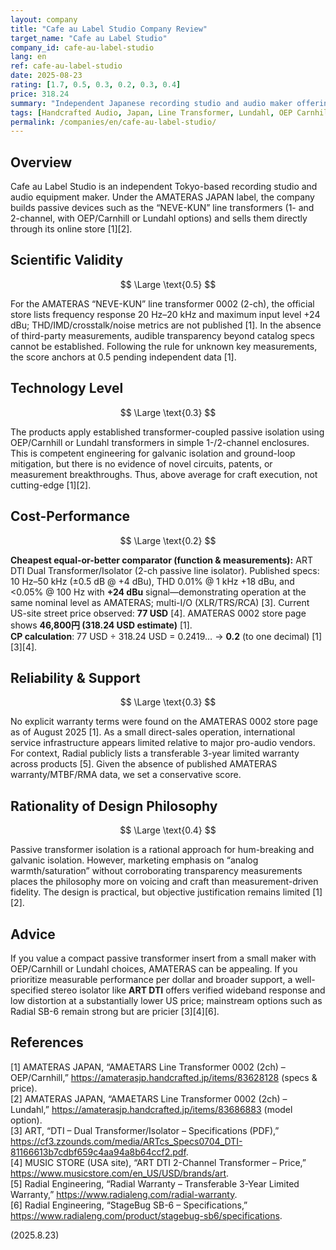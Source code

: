 ```yaml
---
layout: company
title: "Cafe au Label Studio Company Review"
target_name: "Cafe au Label Studio"
company_id: cafe-au-label-studio
lang: en
ref: cafe-au-label-studio
date: 2025-08-23
rating: [1.7, 0.5, 0.3, 0.2, 0.3, 0.4]
price: 318.24
summary: "Independent Japanese recording studio and audio maker offering passive line transformers (“NEVE-KUN”) and DI boxes built around OEP/Carnhill or Lundahl transformers via direct sales; limited published measurements"
tags: [Handcrafted Audio, Japan, Line Transformer, Lundahl, OEP Carnhill, Passive DI, Recording Studio]
permalink: /companies/en/cafe-au-label-studio/
---
```

## Overview

Cafe au Label Studio is an independent Tokyo-based recording studio and audio equipment maker. Under the AMATERAS JAPAN label, the company builds passive devices such as the “NEVE-KUN” line transformers (1- and 2-channel, with OEP/Carnhill or Lundahl options) and sells them directly through its online store [1][2].

## Scientific Validity

$$ \Large \text{0.5} $$

For the AMATERAS “NEVE-KUN” line transformer 0002 (2-ch), the official store lists frequency response 20 Hz–20 kHz and maximum input level +24 dBu; THD/IMD/crosstalk/noise metrics are not published [1]. In the absence of third-party measurements, audible transparency beyond catalog specs cannot be established. Following the rule for unknown key measurements, the score anchors at 0.5 pending independent data [1].

## Technology Level

$$ \Large \text{0.3} $$

The products apply established transformer-coupled passive isolation using OEP/Carnhill or Lundahl transformers in simple 1-/2-channel enclosures. This is competent engineering for galvanic isolation and ground-loop mitigation, but there is no evidence of novel circuits, patents, or measurement breakthroughs. Thus, above average for craft execution, not cutting-edge [1][2].

## Cost-Performance

$$ \Large \text{0.2} $$

**Cheapest equal-or-better comparator (function & measurements):** ART DTI Dual Transformer/Isolator (2-ch passive line isolator). Published specs: 10 Hz–50 kHz (±0.5 dB @ +4 dBu), THD 0.01% @ 1 kHz +18 dBu, and <0.05% @ 100 Hz with **+24 dBu** signal—demonstrating operation at the same nominal level as AMATERAS; multi-I/O (XLR/TRS/RCA) [3]. Current US-site street price observed: **77 USD** [4]. AMATERAS 0002 store page shows **46,800円 (318.24 USD estimate)** [1].  
**CP calculation**: 77 USD ÷ 318.24 USD = 0.2419… → **0.2** (to one decimal) [1][3][4].

## Reliability & Support

$$ \Large \text{0.3} $$

No explicit warranty terms were found on the AMATERAS 0002 store page as of August 2025 [1]. As a small direct-sales operation, international service infrastructure appears limited relative to major pro-audio vendors. For context, Radial publicly lists a transferable 3-year limited warranty across products [5]. Given the absence of published AMATERAS warranty/MTBF/RMA data, we set a conservative score.

## Rationality of Design Philosophy

$$ \Large \text{0.4} $$

Passive transformer isolation is a rational approach for hum-breaking and galvanic isolation. However, marketing emphasis on “analog warmth/saturation” without corroborating transparency measurements places the philosophy more on voicing and craft than measurement-driven fidelity. The design is practical, but objective justification remains limited [1][2].

## Advice

If you value a compact passive transformer insert from a small maker with OEP/Carnhill or Lundahl choices, AMATERAS can be appealing. If you prioritize measurable performance per dollar and broader support, a well-specified stereo isolator like **ART DTI** offers verified wideband response and low distortion at a substantially lower US price; mainstream options such as Radial SB-6 remain strong but are pricier [3][4][6].

## References

[1] AMATERAS JAPAN, “AMAETARS Line Transformer 0002 (2ch) – OEP/Carnhill,” https://amaterasjp.handcrafted.jp/items/83628128 (specs & price).  
[2] AMATERAS JAPAN, “AMAETARS Line Transformer 0002 (2ch) – Lundahl,” https://amaterasjp.handcrafted.jp/items/83686883 (model option).  
[3] ART, “DTI – Dual Transformer/Isolator – Specifications (PDF),” https://cf3.zzounds.com/media/ARTcs_Specs0704_DTI-81166613b7cdbf659c4aa94a8b64ccf2.pdf.  
[4] MUSIC STORE (USA site), “ART DTI 2-Channel Transformer – Price,” https://www.musicstore.com/en_US/USD/brands/art.  
[5] Radial Engineering, “Radial Warranty – Transferable 3-Year Limited Warranty,” https://www.radialeng.com/radial-warranty.  
[6] Radial Engineering, “StageBug SB-6 – Specifications,” https://www.radialeng.com/product/stagebug-sb6/specifications.

(2025.8.23)

